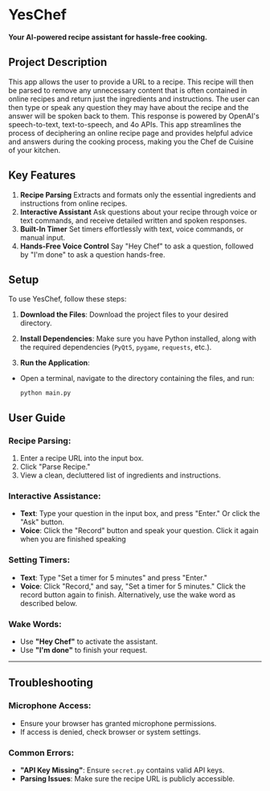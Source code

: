 # YesChef
**Your AI-powered recipe assistant for hassle-free cooking.**

## Project Description
This app allows the user to provide a URL to a recipe. This recipe will then be parsed to remove any unnecessary content that is often contained in online recipes and return just the ingredients and instructions. The user can then type or speak any question they may have about the recipe and the answer will be spoken back to them. This response is powered by OpenAI's speech-to-text, text-to-speech, and 4o APIs. This app streamlines the process of deciphering an online recipe page and provides helpful advice and answers during the cooking process, making you the Chef de Cuisine of your kitchen. 

## Key Features
1. **Recipe Parsing** Extracts and formats only the essential ingredients and instructions from online recipes.
2. **Interactive Assistant** Ask questions about your recipe through voice or text commands, and receive detailed written and spoken responses.
3. **Built-In Timer** Set timers effortlessly with text, voice commands, or manual input.
4. **Hands-Free Voice Control** Say "Hey Chef" to ask a question, followed by "I'm done" to ask a question hands-free.

## Setup
To use YesChef, follow these steps:

1. **Download the Files**: Download the project files to your desired directory.

2. **Install Dependencies**: Make sure you have Python installed, along with the required dependencies (`PyQt5`, `pygame`, `requests`, etc.). 

3. **Run the Application**:
- Open a terminal, navigate to the directory containing the files, and run:
  ```
  python main.py
  ```

## User Guide

### Recipe Parsing:
1. Enter a recipe URL into the input box.
2. Click "Parse Recipe."
3. View a clean, decluttered list of ingredients and instructions.

### Interactive Assistance:
- **Text**: Type your question in the input box, and press "Enter." Or click the "Ask" button.
- **Voice**: Click the "Record" button and speak your question. Click it again when you are finished speaking

### Setting Timers:
- **Text**: Type "Set a timer for 5 minutes" and press "Enter."
- **Voice**: Click "Record," and say, "Set a timer for 5 minutes." Click the record button again to finish. Alternatively, use the wake word as described below.

### Wake Words:
- Use **"Hey Chef"** to activate the assistant.
- Use **"I'm done"** to finish your request. 

---

## Troubleshooting

### Microphone Access:
- Ensure your browser has granted microphone permissions.
- If access is denied, check browser or system settings.

### Common Errors:
- **"API Key Missing"**: Ensure `secret.py` contains valid API keys.
- **Parsing Issues**: Make sure the recipe URL is publicly accessible.

